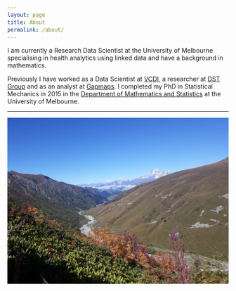 ```yaml
---
layout: page
title: About
permalink: /about/
---
```


I am currently a Research Data Scientist at the University of Melbourne specialising in health analytics using linked data and have a background in mathematics.

Previously I have worked as a Data Scientist at [VCDI], a researcher at [DST Group] and as an analyst at [Gapmaps]. I completed my PhD in Statistical Mechanics in 2015 in the [Department of Mathematics and Statistics] at the University of Melbourne.

***

![In the mountains: 1](/assets/images/georgia1.jpg)

[DST Group]: https://www.dst.defence.gov.au
[Gapmaps]: https://www.gapmaps.com
[VCDI]: https://www.vic.gov.au/victorian-centre-data-insights
[Department of Mathematics and Statistics]: https://www.ms.unimelb.edu.au
